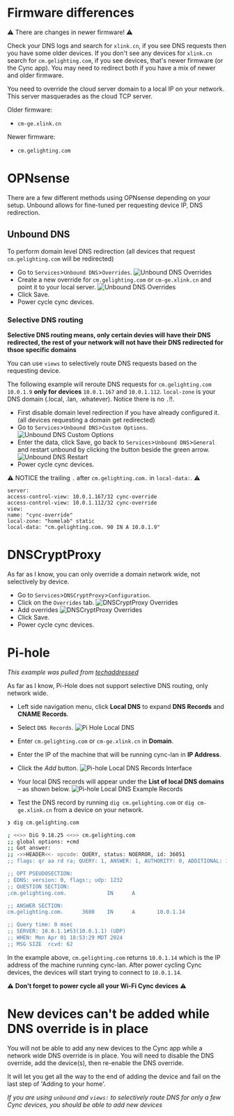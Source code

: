 # Firmware differences
:warning: There are changes in newer firmware! :warning: 

Check your DNS logs and search for `xlink.cn`, if you see DNS requests 
then you have some older devices. If you don't see any devices for `xlink.cn` search for `cm.gelighting.com`, 
if you see devices, that's newer firmware (or the Cync app). You may need to redirect both if you have a mix of newer and older firmware.

You need to override the cloud server domain to a local IP on your network. This server masquerades as the cloud TCP server.

Older firmware:
 - `cm-ge.xlink.cn`

Newer firmware:
 - `cm.gelighting.com`


# OPNsense
There are a few different methods using OPNsense depending on your setup. Unbound allows for fine-tuned per 
requesting device IP, DNS redirection.

## Unbound DNS
To perform domain level DNS redirection (all devices that request `cm.gelighting.com` will be redirected)

- Go to `Services`>`Unbound DNS`>`Overrides`.
![Unbound DNS Overrides](./assets/opnsense_unbound_host_overrides_.png)
- Create a new override for `cm.gelighting.com` or `cm-ge.xlink.cn` and point it to your local server.
![Unbound DNS Overrides](./assets/opnsense_unbound_edit_host_overrides.png)
- Click Save.
- Power cycle cync devices.

### Selective DNS routing
**Selective DNS routing means, only certain devies will have their DNS redirected, the rest of your network will not have their DNS redirected for thsoe specific domains**

You can use `views` to selectively route DNS requests based on the requesting device. 

The following example will reroute DNS requests for `cm.gelighting.com` `10.0.1.9` **only for devices** `10.0.1.167` and `10.0.1.112`.
`local-zone` is your DNS domain (.local, .lan, .whatever). Notice there is no `.`!!.

- First disable domain level redirection if you have already configured it. (all devices requesting a domain get redirected)
- Go to `Services`>`Unbound DNS`>`Custom Options`.
![Unbound DNS Custom Options](./assets/opnsense_unbound_custom_options.png)
- Enter the data, click Save, go back to `Services`>`Unbound DNS`>`General` and restart unbound by clicking the button beside the green arrow.
![Unbound DNS Restart](./assets/opnsense_unbound_restart.png)
- Power cycle cync devices.

:warning: NOTICE the trailing `.` after `cm.gelighting.com.` in `local-data:`. :warning:

```
server:
access-control-view: 10.0.1.167/32 cync-override
access-control-view: 10.0.1.112/32 cync-override
view:
name: "cync-override"
local-zone: "homelab" static
local-data: "cm.gelighting.com. 90 IN A 10.0.1.9"
```

# DNSCryptProxy
As far as I know, you can only override a domain network wide, not selectively by device.

- Go to `Services`>`DNSCryptProxy`>`Configuration`.
- Click on the `Overrides` tab.
![DNSCryptProxy Overrides](./assets/opnsense_dnscrypt_overrides.png)
- Add overrides
![DNSCryptProxy Overrides](./assets/opnsense_dnscrypt_edit_overrides.png)
- Click Save.
- Power cycle cync devices.


# Pi-hole
*This example was pulled from [techaddressed](https://www.techaddressed.com/tutorials/using-pi-hole-local-dns/)*

As far as I know, Pi-Hole does not support selective DNS routing, only network wide.

- Left side navigation menu, click **Local DNS** to expand **DNS Records** and **CNAME Records**. 
- Select `DNS Records`.
![Pi Hole Local DNS](./assets/pi-hole-local-dns-menu-items.webp)

- Enter `cm.gelighting.com` or `cm-ge.xlink.cn` in **Domain**.
- Enter the IP of the machine that will be running cync-lan in **IP Address**. 
- Click the *Add* button.
![Pi-hole Local DNS Records Interface](./assets/pi-hole-local-dns-interface.webp)

- Your local DNS records will appear under the **List of local DNS domains** – as shown below.
![Pi-hole Local DNS Example Records](./assets/pi-hole-local-dns-examples.webp)

- Test the DNS record by running `dig cm.gelighting.com` or `dig cm-ge.xlink.cn` from a device on your network.
```bash
❯ dig cm.gelighting.com

; <<>> DiG 9.18.25 <<>> cm.gelighting.com
;; global options: +cmd
;; Got answer:
;; ->>HEADER<<- opcode: QUERY, status: NOERROR, id: 36051
;; flags: qr aa rd ra; QUERY: 1, ANSWER: 1, AUTHORITY: 0, ADDITIONAL: 1

;; OPT PSEUDOSECTION:
; EDNS: version: 0, flags:; udp: 1232
;; QUESTION SECTION:
;cm.gelighting.com.             IN      A

;; ANSWER SECTION:
cm.gelighting.com.      3600    IN      A       10.0.1.14

;; Query time: 0 msec
;; SERVER: 10.0.1.1#53(10.0.1.1) (UDP)
;; WHEN: Mon Apr 01 18:53:29 MDT 2024
;; MSG SIZE  rcvd: 62
```
In the example above, `cm.gelighting.com` returns `10.0.1.14` which is the IP address of the machine running cync-lan. 
After power cycling Cync devices, the devices will start trying to connect to `10.0.1.14`.

:warning: **Don't forget to power cycle all your Wi-Fi Cync devices** :warning:

# New devices can't be added while DNS override is in place
You will not be able to add any new devices to the Cync app while a network wide DNS override is in place.
You will need to disable the DNS override, add the device(s), then re-enable the DNS override.

It will let you get all the way to the end of adding the device and fail on the last step of 'Adding to your home'.

*If you are using `unbound` and `views:` to selectively route DNS for only a few Cync devices, you should be able to add new devices*